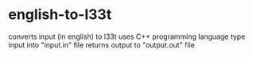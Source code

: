 english-to-l33t
===============

converts input (in english) to l33t
uses C++ programming language
type input into "input.in" file
returns output to "output.out" file
